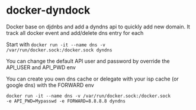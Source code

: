 # docker-dyndock
Docker base on djdnbs and add a dyndns api to quickly add new domain.
It track all docker event and add/delete dns entry for each

Start with <code>docker run -it --name dns -v /var/run/docker.sock:/docker.sock dyndns</code>

You can change the default API user and password by override the API_USER and API_PWD env

You can create you own dns cache or delegate with your isp cache (or google dns) with the FORWARD env

<code>docker run -it --name dns -v /var/run/docker.sock:/docker.sock -e API_PWD=Mypasswd -e FORWARD=8.8.8.8 dyndns</code>
